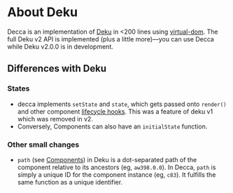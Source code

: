 # About Deku

Decca is an implementation of [Deku] in <200 lines using [virtual-dom]. The full Deku v2 API is implemented (plus a little more)—you can use Decca while Deku v2.0.0 is in development.

## Differences with Deku

### States

- decca implements `setState` and `state`, which gets passed onto `render()` and other component [lifecycle hooks]. This was a feature of deku v1 which was removed in v2.
- Conversely, Components can also have an `initialState` function.

### Other small changes

- `path` (see [Components](components.md)) in Deku is a dot-separated path of the component relative to its ancestors (eg, `aw398.0.0`). In Decca, `path` is simply a unique ID for the component instance (eg, `c83`). It fulfills the same function as a unique identifier.

[Deku]: https://dekujs.github.io/deku
[virtual-dom]: https://www.npmjs.com/package/virtual-dom
[lifecycle hooks]: components.md
